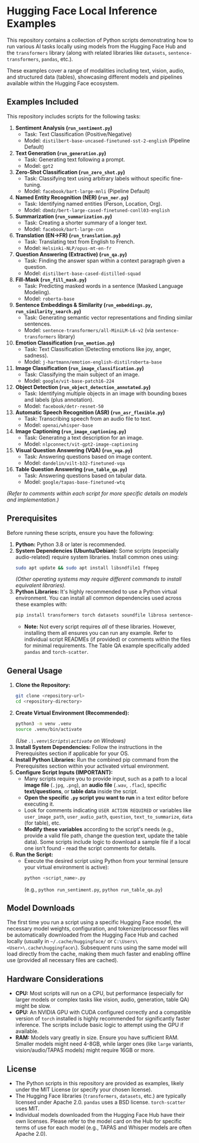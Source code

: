 # Hugging Face Local Inference Examples

This repository contains a collection of Python scripts demonstrating how to run various AI tasks locally using models from the Hugging Face Hub and the `transformers` library (along with related libraries like `datasets`, `sentence-transformers`, `pandas`, etc.).

These examples cover a range of modalities including text, vision, audio, and structured data (tables), showcasing different models and pipelines available within the Hugging Face ecosystem.

## Examples Included

This repository includes scripts for the following tasks:

1.  **Sentiment Analysis (`run_sentiment.py`)**
    * Task: Text Classification (Positive/Negative)
    * Model: `distilbert-base-uncased-finetuned-sst-2-english` (Pipeline Default)
2.  **Text Generation (`run_generation.py`)**
    * Task: Generating text following a prompt.
    * Model: `gpt2`
3.  **Zero-Shot Classification (`run_zero_shot.py`)**
    * Task: Classifying text using arbitrary labels without specific fine-tuning.
    * Model: `facebook/bart-large-mnli` (Pipeline Default)
4.  **Named Entity Recognition (NER) (`run_ner.py`)**
    * Task: Identifying named entities (Person, Location, Org).
    * Model: `dbmdz/bert-large-cased-finetuned-conll03-english`
5.  **Summarization (`run_summarization.py`)**
    * Task: Creating a shorter summary of a longer text.
    * Model: `facebook/bart-large-cnn`
6.  **Translation (EN->FR) (`run_translation.py`)**
    * Task: Translating text from English to French.
    * Model: `Helsinki-NLP/opus-mt-en-fr`
7.  **Question Answering (Extractive) (`run_qa.py`)**
    * Task: Finding the answer span within a context paragraph given a question.
    * Model: `distilbert-base-cased-distilled-squad`
8.  **Fill-Mask (`run_fill_mask.py`)**
    * Task: Predicting masked words in a sentence (Masked Language Modeling).
    * Model: `roberta-base`
9.  **Sentence Embeddings & Similarity (`run_embeddings.py`, `run_similarity_search.py`)**
    * Task: Generating semantic vector representations and finding similar sentences.
    * Model: `sentence-transformers/all-MiniLM-L6-v2` (via `sentence-transformers` library)
10. **Emotion Classification (`run_emotion.py`)**
    * Task: Text Classification (Detecting emotions like joy, anger, sadness).
    * Model: `j-hartmann/emotion-english-distilroberta-base`
11. **Image Classification (`run_image_classification.py`)**
    * Task: Classifying the main subject of an image.
    * Model: `google/vit-base-patch16-224`
12. **Object Detection (`run_object_detection_annotated.py`)**
    * Task: Identifying multiple objects in an image with bounding boxes and labels (plus annotation).
    * Model: `facebook/detr-resnet-50`
13. **Automatic Speech Recognition (ASR) (`run_asr_flexible.py`)**
    * Task: Transcribing speech from an audio file to text.
    * Model: `openai/whisper-base`
14. **Image Captioning (`run_image_captioning.py`)**
    * Task: Generating a text description for an image.
    * Model: `nlpconnect/vit-gpt2-image-captioning`
15. **Visual Question Answering (VQA) (`run_vqa.py`)**
    * Task: Answering questions based on image content.
    * Model: `dandelin/vilt-b32-finetuned-vqa`
16. **Table Question Answering (`run_table_qa.py`)**
    * Task: Answering questions based on tabular data.
    * Model: `google/tapas-base-finetuned-wtq`

*(Refer to comments within each script for more specific details on models and implementation.)*

## Prerequisites

Before running these scripts, ensure you have the following:

1.  **Python:** Python 3.8 or later is recommended.
2.  **System Dependencies (Ubuntu/Debian):** Some scripts (especially audio-related) require system libraries. Install common ones using:
    ```bash
    sudo apt update && sudo apt install libsndfile1 ffmpeg
    ```
    *(Other operating systems may require different commands to install equivalent libraries).*
3.  **Python Libraries:** It's highly recommended to use a Python virtual environment. You can install all common dependencies used across these examples with:
    ```bash
    pip install transformers torch datasets soundfile librosa sentence-transformers Pillow torchvision timm requests pandas torch-scatter
    ```
    * **Note:** Not every script requires *all* of these libraries. However, installing them all ensures you can run any example. Refer to individual script READMEs (if provided) or comments within the files for minimal requirements. The Table QA example specifically added `pandas` and `torch-scatter`.

## General Usage

1.  **Clone the Repository:**
    ```bash
    git clone <repository-url>
    cd <repository-directory>
    ```
2.  **Create Virtual Environment (Recommended):**
    ```bash
    python3 -m venv .venv
    source .venv/bin/activate
    ```
    *(Use `.\.venv\Scripts\activate` on Windows)*
3.  **Install System Dependencies:** Follow the instructions in the Prerequisites section if applicable for your OS.
4.  **Install Python Libraries:** Run the combined pip command from the Prerequisites section within your activated virtual environment.
5.  **Configure Script Inputs (IMPORTANT):**
    * Many scripts require you to provide input, such as a path to a local **image file** (`.jpg`, `.png`), an **audio file** (`.wav`, `.flac`), specific **text/questions**, or **table data** inside the script.
    * **Open the specific `.py` script you want to run** in a text editor before executing it.
    * Look for comments indicating `USER ACTION REQUIRED` or variables like `user_image_path`, `user_audio_path`, `question`, `text_to_summarize`, `data` (for table), etc.
    * **Modify these variables** according to the script's needs (e.g., provide a valid file path, change the question text, update the table data). Some scripts include logic to download a sample file if a local one isn't found - read the script comments for details.
6.  **Run the Script:**
    * Execute the desired script using Python from your terminal (ensure your virtual environment is active):
        ```bash
        python <script_name>.py
        ```
        (e.g., `python run_sentiment.py`, `python run_table_qa.py`)

## Model Downloads

The first time you run a script using a specific Hugging Face model, the necessary model weights, configuration, and tokenizer/processor files will be automatically downloaded from the Hugging Face Hub and cached locally (usually in `~/.cache/huggingface/` or `C:\Users\<User>\.cache\huggingface\`). Subsequent runs using the same model will load directly from the cache, making them much faster and enabling offline use (provided all necessary files are cached).

## Hardware Considerations

* **CPU:** Most scripts will run on a CPU, but performance (especially for larger models or complex tasks like vision, audio, generation, table QA) might be slow.
* **GPU:** An NVIDIA GPU with CUDA configured correctly and a compatible version of `torch` installed is highly recommended for significantly faster inference. The scripts include basic logic to attempt using the GPU if available.
* **RAM:** Models vary greatly in size. Ensure you have sufficient RAM. Smaller models might need 4-8GB, while larger ones (like `large` variants, vision/audio/TAPAS models) might require 16GB or more.

## License

* The Python scripts in this repository are provided as examples, likely under the MIT License (or specify your chosen license).
* The Hugging Face libraries (`transformers`, `datasets`, etc.) are typically licensed under Apache 2.0. `pandas` uses a BSD license. `torch-scatter` uses MIT.
* Individual models downloaded from the Hugging Face Hub have their own licenses. Please refer to the model card on the Hub for specific terms of use for each model (e.g., TAPAS and Whisper models are often Apache 2.0).